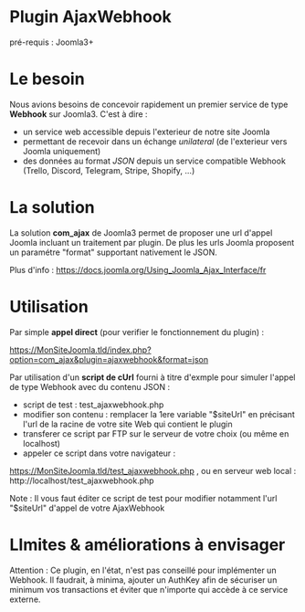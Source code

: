 # Plugin AjaxWebhook
pré-requis : Joomla3+

# Le besoin
Nous avions besoins de concevoir rapidement un premier service de type **Webhook** sur Joomla3.
C'est à dire :
- un service web accessible depuis l'exterieur de notre site Joomla
- permettant de recevoir dans un échange *unilateral* (de l'exterieur vers Joomla uniquement)
- des données au format *JSON* depuis un service compatible Webhook (Trello, Discord, Telegram, Stripe, Shopify, ...)

# La solution
La solution **com_ajax** de Joomla3 permet de proposer une url d'appel Joomla incluant un traitement par plugin.
De plus les urls Joomla proposent un paramétre "format" supportant nativement le JSON.

Plus d'info : https://docs.joomla.org/Using_Joomla_Ajax_Interface/fr

# Utilisation
Par simple **appel direct** (pour verifier le fonctionnement du plugin) :

https://MonSiteJoomla.tld/index.php?option=com_ajax&plugin=ajaxwebhook&format=json

Par utilisation d'un **script de cUrl** fourni à titre d'exmple pour simuler l'appel de type Webhook avec du contenu JSON :
- script de test : test_ajaxwebhook.php
- modifier son contenu : remplacer la 1ere variable "$siteUrl" en précisant l'url de la racine de votre site Web qui contient le plugin
- transferer ce script par FTP sur le serveur de votre choix (ou même en localhost)
- appeler ce script dans votre navigateur : 

https://MonSiteJoomla.tld/test_ajaxwebhook.php , 
ou en serveur web local : http://localhost/test_ajaxwebhook.php

Note : Il vous faut éditer ce script de test pour modifier notamment l'url "$siteUrl" d'appel de votre AjaxWebhook

# LImites & améliorations à envisager
Attention : Ce plugin, en l'état, n'est pas conseillé pour implémenter un Webhook. Il faudrait, à minima, ajouter un AuthKey afin de sécuriser un minimum vos transactions et éviter que n'importe qui accède à ce service externe.
